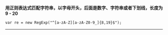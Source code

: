 **用正则表达式匹配字符串，以字母开头，后面是数字、字符串或者下划线，长度为 9 - 20** 

```
var re = new RegExp("^[a-zA-Z][a-zA-Z0-9_]{8,19}$");
```

------

